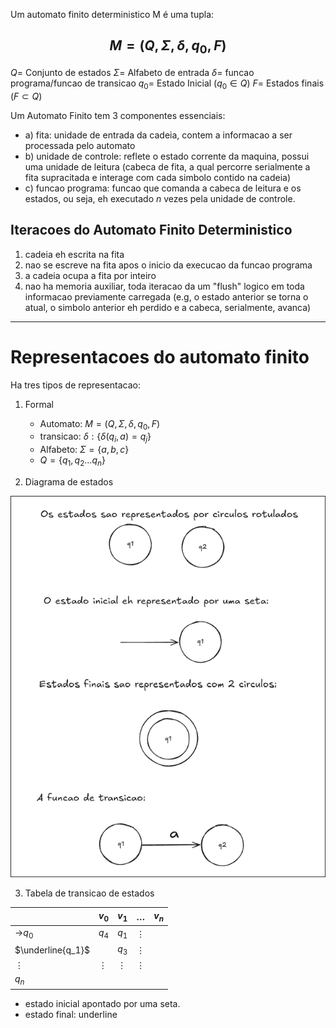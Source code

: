 Um automato finito deterministico M é uma tupla:  

$$M = (Q, \Sigma, \delta, q_{0}, F)$$
---
$Q =$ Conjunto de estados
$\Sigma =$ Alfabeto de entrada
$\delta=$ funcao programa/funcao de transicao
$q_{0}=$ Estado Inicial ($q_{0}\in Q$)
$F =$ Estados finais ($F \subset Q$)

Um Automato Finito  tem 3 componentes essenciais:
- a) fita: unidade de entrada da cadeia, contem a informacao a ser processada pelo automato
- b) unidade de controle: reflete o estado corrente da maquina, possui uma unidade de leitura (cabeca de fita, a qual percorre serialmente a fita supracitada e interage com cada simbolo contido na cadeia)
- c) funcao programa: funcao que comanda a cabeca de leitura e os estados, ou seja, eh executado $n$ vezes pela unidade de controle.

## Iteracoes do Automato Finito Deterministico
1. cadeia eh escrita na fita
2. nao se escreve na fita apos o inicio da execucao da funcao programa
3. a cadeia ocupa a fita por inteiro
4.  nao ha memoria auxiliar, toda iteracao da um "flush" logico em toda informacao previamente carregada (e.g, o estado anterior se torna o atual, o simbolo anterior eh perdido e a cabeca, serialmente, avanca)

---
# Representacoes do automato finito

Ha tres tipos de representacao:
1) Formal
	- Automato: $M = (Q, \Sigma, \delta, q_{0}, F)$
	- transicao: $\delta: \{ \delta(q_{i}, a) = q_j\}$
	- Alfabeto: $\Sigma=\{a,b,c\}$
	- $Q = \{q_{1}, q_{2} \dots q_{n}\}$

2) Diagrama de estados

![excalidraw](../../dist/automato-finito-rep.png)

3) Tabela de transicao de estados


|                   | $v_0$    | $v_1$    | $\dots$  | $v_n$ |
| ----------------- | -------- | -------- | -------- | ----- |
| ->$q_0$           | $q_4$    | $q_1$    | $\vdots$ |       |
| $\underline{q_1}$ |          | $q_3$    | $\vdots$ |       |
| $\vdots$          | $\vdots$ | $\vdots$ | $\vdots$ |       |
| $q_n$             |          |          |          |       |
- estado inicial apontado por uma seta.
- estado final: underline
